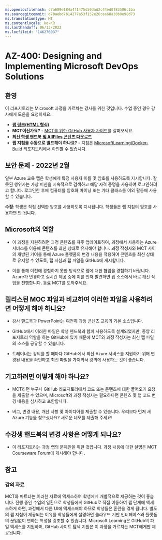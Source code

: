 ```yaml
---
ms.openlocfilehash: c7a689e184a4f1475d50dad2c44ed0f83506c1ba
ms.sourcegitcommit: d78aebd7b14277a53f152e26cea68a30b0e90d73
ms.translationtype: HT
ms.contentlocale: ko-KR
ms.lasthandoff: 06/13/2022
ms.locfileid: "146276037"
---
```

# <a name="az-400-designing-and-implementing-microsoft-devops-solutions"></a>AZ-400: Designing and Implementing Microsoft DevOps Solutions

## <a name="welcome"></a>환영

이 리포지토리는 Microsoft 과정을 가르치는 강사를 위한 것입니다. 수업 중인 경우 강사에게 도움을 요청하세요. 

- **[랩 링크(HTML 형식)](https://microsoftlearning.github.io/AZ400-DesigningandImplementingMicrosoftDevOpsSolutions/)**
- **MCT이신가요?** - [MCT를 위한 GitHub 사용자 가이드](https://microsoftlearning.github.io/MCT-User-Guide/)를 살펴보세요.
- **[최신 학생 핸드북 및 AllFiles 콘텐츠 다운로드](../../releases/latest)**
- **랩 지침을 수동으로 빌드해야 하나요?** - 지침은 [MicrosoftLearning/Docker-Build](https://github.com/MicrosoftLearning/Docker-Build) 리포지토리에서 확인할 수 있습니다.

## <a name="security-issue---february-2022"></a>보안 문제 - 2022년 2월

일부 Azure 교육 랩은 학생에게 특정 사용자 이름 및 암호를 사용하도록 지시합니다. 잘못된 행위자는 가상 머신을 지속적으로 검색하고 해당 자격 증명을 사용하여 로그인하려고 합니다.
로그인한 후에 컴퓨터를 암호화 마이닝 또는 기타 클래스룸 이외 활동에 사용할 수 있습니다.

**수정**: 학생은 직접 선택한 암호를 사용하도록 지시됩니다. 학생들은 랩 지침의 암호를 사용하면 안 됩니다. 

## <a name="what-are-we-doing"></a>Microsoft의 역할

- 이 과정을 지원하려면 과정 콘텐츠를 자주 업데이트하여, 과정에서 사용하는 Azure 서비스를 이용해 콘텐츠를 최신 상태로 유지해야 합니다.  과정 작성자와 MCT 사이의 개방된 기여를 통해 Azure 플랫폼의 변경 내용을 적용하여 콘텐츠를 최신 상태로 유지할 수 있도록, 랩 지침과 랩 파일을 GitHub에 게시합니다.

- 이를 통해 이전에 경험하지 못한 방식으로 랩에 대한 협업을 경험하기 바랍니다. Azure가 변경하고 실시간 제공 중에 이를 먼저 발견하면 랩 소스에서 바로 개선 작업을 진행합니다.  동료 MCT를 도와주세요.

## <a name="how-should-i-use-these-files-relative-to-the-released-moc-files"></a>릴리스된 MOC 파일과 비교하여 이러한 파일을 사용하려면 어떻게 해야 하나요?

- 강사 핸드북과 PowerPoint는 여전히 과정 콘텐츠 교육의 기본 소스입니다.

- GitHub에서 이러한 파일은 학생 핸드북과 함께 사용하도록 설계되었지만, 중앙 리포지토리 역할을 하는 GitHub에 있기 때문에 MCT와 과정 작성자는 최신 랩 파일의 소스를 공유할 수 있습니다.

- 트레이너는 강의를 할 때마다 GitHub에서 최신 Azure 서비스를 지원하기 위해 변경된 내용을 확인하고 최신 파일을 가져와서 강의에 사용하는 것이 좋습니다.

## <a name="how-do-i-contribute"></a>기고하려면 어떻게 해야 하나요?

- MCT라면 누구나 GitHub 리포지토리에서 코드 또는 콘텐츠에 대한 끌어오기 요청을 제출할 수 있으며, Microsoft와 과정 작성자는 필요하다면 콘텐츠 및 랩 코드 변경 내용을 심사하고 포함합니다.

- 버그, 변경 내용, 개선 사항 및 아이디어를 제출할 수 있습니다.  우리보다 먼저 새 Azure 기능을 찾으셨나요?  새로운 데모를 제출해 주세요!

## <a name="what-about-changes-to-the-student-handbook"></a>수강생 핸드북의 변경 사항은 어떻게 되나요?

- 이 리포지토리는 과정 랩의 문제만을 위한 것입니다. 과정 내용에 대한 설명은 MCT Courseware Forum에 게시해야 합니다. 

## <a name="notes"></a>참고

### <a name="classroom-materials"></a>강의 자료

MCT와 파트너는 이러한 자료에 액세스하여 학생에게 개별적으로 제공하는 것이 좋습니다.  진행 중인 수업의 일환으로 학생들에게 GitHub로 직접 이동하여 랩 단계에 액세스하게 하면, 과정에서 다른 UI에 액세스해야 하므로 학생들은 혼란을 겪게 됩니다. 별도의 랩 지침이 제공되는 이유를 학생들에게 설명하면 클라우드 기반 인터페이스와 플랫폼의 끊임없이 변하는 특성을 강조할 수 있습니다. Microsoft Learning은 GitHub의 파일 액세스를 지원하며, GitHub 사이트 탐색 지원은 이 과정을 가르치는 MCT에게만 제공됩니다.
